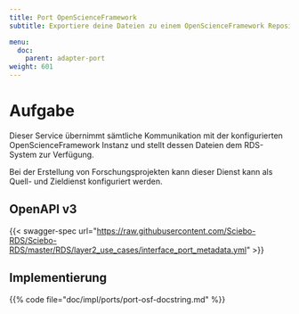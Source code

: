 ```yaml
---
title: Port OpenScienceFramework
subtitle: Exportiere deine Dateien zu einem OpenScienceFramework Repositorium.

menu:
  doc:
    parent: adapter-port
weight: 601
---
```


# Aufgabe

Dieser Service übernimmt sämtliche Kommunikation mit der konfigurierten OpenScienceFramework Instanz und stellt dessen Dateien dem RDS-System zur Verfügung.

Bei der Erstellung von Forschungsprojekten kann dieser Dienst kann als Quell- und Zieldienst konfiguriert werden.

## OpenAPI v3

{{< swagger-spec url="https://raw.githubusercontent.com/Sciebo-RDS/Sciebo-RDS/master/RDS/layer2_use_cases/interface_port_metadata.yml"  >}}

## Implementierung

{{% code file="doc/impl/ports/port-osf-docstring.md" %}}
